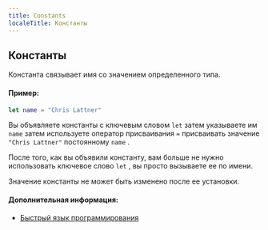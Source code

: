 ```yaml
---
title: Constants
localeTitle: Константы
---
```

## Константы

Константа связывает имя со значением определенного типа.

#### Пример:

```swift
let name = "Chris Lattner" 
```

Вы объявляете константы с ключевым словом `let` затем указываете им `name` затем используете оператор присваивания `=` присваивать значение `"Chris Lattner"` постоянному `name` .

После того, как вы объявили константу, вам больше не нужно использовать ключевое слово `let` , вы просто вызываете ее по имени.

Значение константы не может быть изменено после ее установки.

#### Дополнительная информация:

*   [Быстрый язык программирования](https://docs.swift.org/swift-book/LanguageGuide/TheBasics.html#ID310)